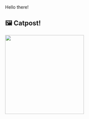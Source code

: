 Hello there!



## 🖼️ Catpost!

<sub>
    <img src="https://cdn2.thecatapi.com/images/6sj.jpg" height="256">
</sub>

